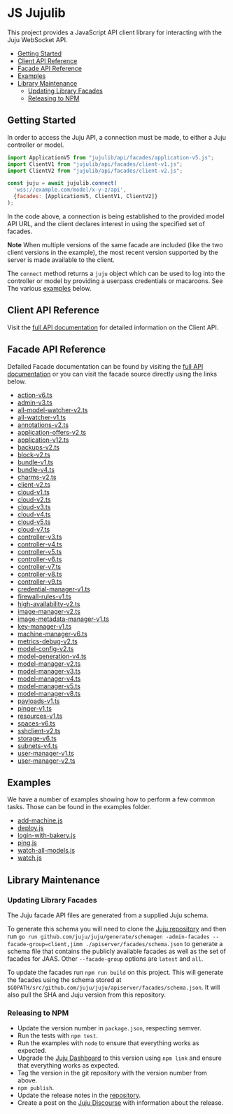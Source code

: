 
<!--
  This file is automatically generated when building the project. Do not make
  changes to this file. Update the template templates/readme.ts instead.
-->

# JS Jujulib

This project provides a JavaScript API client library for interacting with the Juju
WebSocket API.

- [Getting Started](#getting-started)
- [Client API Reference](#client-api-reference)
- [Facade API Reference](#facade-api-reference)
- [Examples](#examples)
- [Library Maintenance](#library-maintenance)
  - [Updating Library Facades](#updating-library-facades)
  - [Releasing to NPM](#releasing-to-npm)

## Getting Started

In order to access the Juju API, a connection must be made, to either a Juju
controller or model.

```javascript
import ApplicationV5 from "jujulib/api/facades/application-v5.js";
import ClientV1 from "jujulib/api/facades/client-v1.js";
import ClientV2 from "jujulib/api/facades/client-v2.js";

const juju = await jujulib.connect(
  'wss://example.com/model/x-y-z/api',
  {facades: [ApplicationV5, ClientV1, ClientV2]}
);
```

In the code above, a connection is being established to the provided model API URL, and the client declares interest in using the specified set of facades.

**Note** When multiple versions of the same facade are included (like the two client versions in the example), the most recent version supported by the server is made available to the client.

The `connect` method returns a `juju` object which can be used to log into the controller or model by providing a userpass credentials or macaroons. See The various [examples](#examples) below.

## Client API Reference

Visit the [full API documentation](https://juju.github.io/js-libjuju/) for detailed information on the Client API.

## Facade API Reference

Defailed Facade documentation can be found by visiting the [full API documentation](https://juju.github.io/js-libjuju/) or you can visit the facade source directly using the links below.

- [action-v6.ts](api/facades/action-v6.ts)
- [admin-v3.ts](api/facades/admin-v3.ts)
- [all-model-watcher-v2.ts](api/facades/all-model-watcher-v2.ts)
- [all-watcher-v1.ts](api/facades/all-watcher-v1.ts)
- [annotations-v2.ts](api/facades/annotations-v2.ts)
- [application-offers-v2.ts](api/facades/application-offers-v2.ts)
- [application-v12.ts](api/facades/application-v12.ts)
- [backups-v2.ts](api/facades/backups-v2.ts)
- [block-v2.ts](api/facades/block-v2.ts)
- [bundle-v1.ts](api/facades/bundle-v1.ts)
- [bundle-v4.ts](api/facades/bundle-v4.ts)
- [charms-v2.ts](api/facades/charms-v2.ts)
- [client-v2.ts](api/facades/client-v2.ts)
- [cloud-v1.ts](api/facades/cloud-v1.ts)
- [cloud-v2.ts](api/facades/cloud-v2.ts)
- [cloud-v3.ts](api/facades/cloud-v3.ts)
- [cloud-v4.ts](api/facades/cloud-v4.ts)
- [cloud-v5.ts](api/facades/cloud-v5.ts)
- [cloud-v7.ts](api/facades/cloud-v7.ts)
- [controller-v3.ts](api/facades/controller-v3.ts)
- [controller-v4.ts](api/facades/controller-v4.ts)
- [controller-v5.ts](api/facades/controller-v5.ts)
- [controller-v6.ts](api/facades/controller-v6.ts)
- [controller-v7.ts](api/facades/controller-v7.ts)
- [controller-v8.ts](api/facades/controller-v8.ts)
- [controller-v9.ts](api/facades/controller-v9.ts)
- [credential-manager-v1.ts](api/facades/credential-manager-v1.ts)
- [firewall-rules-v1.ts](api/facades/firewall-rules-v1.ts)
- [high-availability-v2.ts](api/facades/high-availability-v2.ts)
- [image-manager-v2.ts](api/facades/image-manager-v2.ts)
- [image-metadata-manager-v1.ts](api/facades/image-metadata-manager-v1.ts)
- [key-manager-v1.ts](api/facades/key-manager-v1.ts)
- [machine-manager-v6.ts](api/facades/machine-manager-v6.ts)
- [metrics-debug-v2.ts](api/facades/metrics-debug-v2.ts)
- [model-config-v2.ts](api/facades/model-config-v2.ts)
- [model-generation-v4.ts](api/facades/model-generation-v4.ts)
- [model-manager-v2.ts](api/facades/model-manager-v2.ts)
- [model-manager-v3.ts](api/facades/model-manager-v3.ts)
- [model-manager-v4.ts](api/facades/model-manager-v4.ts)
- [model-manager-v5.ts](api/facades/model-manager-v5.ts)
- [model-manager-v8.ts](api/facades/model-manager-v8.ts)
- [payloads-v1.ts](api/facades/payloads-v1.ts)
- [pinger-v1.ts](api/facades/pinger-v1.ts)
- [resources-v1.ts](api/facades/resources-v1.ts)
- [spaces-v6.ts](api/facades/spaces-v6.ts)
- [sshclient-v2.ts](api/facades/sshclient-v2.ts)
- [storage-v6.ts](api/facades/storage-v6.ts)
- [subnets-v4.ts](api/facades/subnets-v4.ts)
- [user-manager-v1.ts](api/facades/user-manager-v1.ts)
- [user-manager-v2.ts](api/facades/user-manager-v2.ts)

## Examples

We have a number of examples showing how to perform a few common tasks. Those can be found in the examples folder.

- [add-machine.js](examples/add-machine.js)
- [deploy.js](examples/deploy.js)
- [login-with-bakery.js](examples/login-with-bakery.js)
- [ping.js](examples/ping.js)
- [watch-all-models.js](examples/watch-all-models.js)
- [watch.js](examples/watch.js)

## Library Maintenance

### Updating Library Facades

The Juju facade API files are generated from a supplied Juju schema.

To generate this schema you will need to clone the [Juju repository](https://github.com/juju/juju/) and then run `go run github.com/juju/juju/generate/schemagen -admin-facades --facade-group=client,jimm ./apiserver/facades/schema.json` to generate a schema file that contains the publicly available facades as well as the set of facades for JAAS. Other `--facade-group` options are `latest` and `all`.

To update the facades run `npm run build` on this project. This will generate the facades using the schema stored at `$GOPATH/src/github.com/juju/juju/apiserver/facades/schema.json`. It will also pull the SHA and Juju version from this repository.

### Releasing to NPM

- Update the version number in `package.json`, respecting semver.
- Run the tests with `npm test`.
- Run the examples with `node` to ensure that everything works as expected.
- Upgrade the [Juju Dashboard](https://github.com/canonical-web-and-design/jaas-dashboard) to this version using `npm link` and ensure that everything works as expected.
- Tag the version in the git repository with the version number from above.
- `npm publish`.
- Update the release notes in the [repository](https://github.com/juju/js-libjuju/releases).
- Create a post on the [Juju Discourse](https://discourse.juju.is/) with information about the release.

